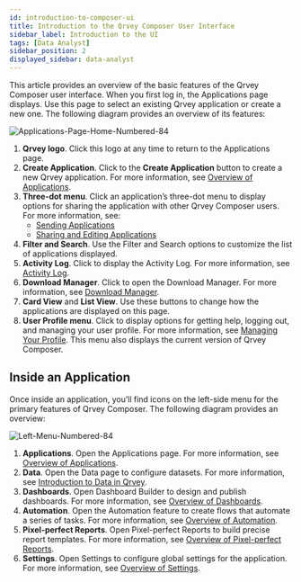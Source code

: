 ```yaml
---
id: introduction-to-composer-ui
title: Introduction to the Qrvey Composer User Interface
sidebar_label: Introduction to the UI
tags: [Data Analyst]
sidebar_position: 2
displayed_sidebar: data-analyst
---
```


This article provides an overview of the basic features of the Qrvey Composer user interface. When you first log in, the Applications page displays. Use this page to select an existing Qrvey application or create a new one. The following diagram provides an overview of its features:


![Applications-Page-Home-Numbered-84](https://s3.amazonaws.com/cdn.qrvey.com/documentation_assets/partner-portal/bulk_uploads/version_84/Applications-Page-Home-Numbered-84.png)

1. **Qrvey logo**. Click this logo at any time to return to the Applications page. 
2. **Create Application**. Click to the **Create Application** button to create a new Qrvey application. For more information, see [Overview of Applications]().
3. **Three-dot menu**. Click an application’s three-dot menu to display options for sharing the application with other Qrvey Composer users. For more information, see:
   * [Sending Applications](../composer/04-Managing%20Applications/sending-applications.md)
   * [Sharing and Editing Applications](../composer/04-Managing%20Applications/sharing-editing.md) 
4. **Filter and Search**. Use the Filter and Search options to customize the list of applications displayed. 
5. **Activity Log**. Click to display the Activity Log. For more information, see [Activity Log](../composer/04-Managing%20Applications/activity-log.md).
6. **Download Manager**. Click to open the Download Manager. For more information, see [Download Manager](../composer/03-Managing%20Your%20User%20Profile/download-manager.md).
7. **Card View** and **List View**. Use these buttons to change how the applications are displayed on this page.  
8. **User Profile menu**. Click to display options for getting help, logging out, and managing your user profile. For more information, see [Managing Your Profile](../composer/03-Managing%20Your%20User%20Profile/managing-your-profile.md). This menu also displays the current version of Qrvey Composer. 

## Inside an Application
Once inside an application, you’ll find icons on the left-side menu for the primary features of Qrvey Composer. The following diagram provides an overview: 

![Left-Menu-Numbered-84](https://s3.amazonaws.com/cdn.qrvey.com/documentation_assets/partner-portal/bulk_uploads/version_84/Left-Menu-Numbered-84.png)

1. **Applications**. Open the Applications page. For more information, see [Overview of Applications](../composer/04-Managing%20Applications/overview-of-applications.md).
2. **Data**. Open the Data page to configure datasets. For more information, see [Introduction to Data in Qrvey](../composer/05-Working%20with%20Data/introduction-to-data-in-qrvey.md).
3. **Dashboards**. Open Dashboard Builder to design and publish dashboards. For more information, see [Overview of Dashboards](../composer/06-Building%20Dashboards/overview-of-dashboards.md).
4. **Automation**. Open the Automation feature to create flows that automate a series of tasks. For more information, see [Overview of Automation](../composer/09-Automation/overview-of-automation.md).
5. **Pixel-perfect Reports**. Open Pixel-perfect Reports to build precise report templates. For more information, see [Overview of Pixel-perfect Reports](../composer/10-Pixel-perfect%20Reports/overview-of-pixel-perfect-reports.md).
6. **Settings**. Open Settings to configure global settings for the application. For more information, see [Overview of Settings](../composer/11-Configuring%20Settings/overview-of-settings.md).

